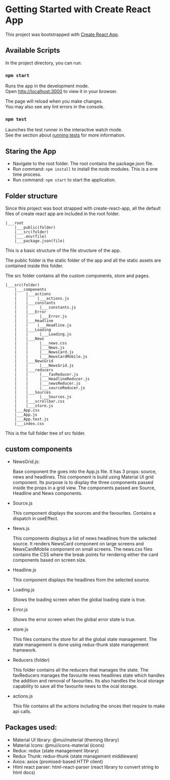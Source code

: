 # Getting Started with Create React App

This project was bootstrapped with [Create React App](https://github.com/facebook/create-react-app).

## Available Scripts

In the project directory, you can run:

### `npm start`

Runs the app in the development mode.\
Open [http://localhost:3000](http://localhost:3000) to view it in your browser.

The page will reload when you make changes.\
You may also see any lint errors in the console.

### `npm test`

Launches the test runner in the interactive watch mode.\
See the section about [running tests](https://facebook.github.io/create-react-app/docs/running-tests) for more information.

## Staring the App

- Navigate to the root folder. The root contains the package.json file.
- Run command: `npm install` to install the node modules. This is a one time process.
- Run command: `npm start` to start the application.

## Folder structure

Since this project was boot strapped with create-react-app, all the default files of create react app are included in the root folder.

```
|___root
    |___public(folder)
    |___src(folder)
    |___.env(file)
    |___package.json(file)

```

This is a basic structure of the file structure of the app.

The public folder is the static folder of the app and all the static assets are contained inside this folder.

The src folder contains all the custom components, store and pages. 
```
|___src(folder)
    |___components
    |    |___actions
    |    |    |___actions.js
    |    |___constants
    |    |     |___constants.js
    |    |___Error
    |    |     |___Error.js
    |    |___Headline
    |    |    |___Headline.js
    |    |___Loading
    |    |     |___Loading.js
    |    |___News
    |    |     |___news.css
    |    |     |___News.js
    |    |     |___NewsCard.js
    |    |     |___NewsCardMobile.js
    |    |___NewsGrid
    |    |     |___NewsGrid.js
    |    |___reducers
    |    |     |___favReducer.js
    |    |     |___HeadlineReducer.js   
    |    |     |___newsReducer.js   
    |    |     |___sourceReducer.js
    |    |___Sources
    |    |     |___Sources.js
    |    |___scrollbar.css
    |    |___store.js
    |___App.css
    |___App.js
    |___App.test.js
    |___index.css

```

This is the full folder tree of src folder.

## custom components

- NewsGrid.js:

    Base component the goes into the App.js file. It has 3 props: source, news and headlines. This component is build using Material UI grid component. Its purpose is to display the three components passed inside the props in a grid view. The components passed are Source, Headline and News components.

- Source.js

    This component displays the sources and the favourites. Contains a dispatch in useEffect.

- News.js

    This components displays a list of news headlines from the selected source. It renders NewsCard component on large screens and NewsCardMobile component on small screens. The news.css files contains the CSS where the break points for renderng either the card components based on screen size.

- Headline.js

    This component displays the headlines from the selected source.

- Loading.js

    Shows the loading screen when the global loading state is true.

- Error.js

    Shows the error screen when the global error state is true.

- store.js

    This files contains the store for all the global state management. The state management is done using redux-thunk state management framework.

- Reducers (folder)

    This folder contains all the reducers that manages the state. The favReducers manages the favourite news headlines state which handles the addition and removal of favourites. Its also handles the local storage capability to save all the favourite news to the ocal storage.

- actions.js

    This file contains all the actions including the onces thet require to make api calls.

## Packages used:

- Material UI library: @mui/material (theming library)
- Material Icons: @mui/icons-material (icons)
- Redux: redux (state management library)
- Redux Thunk: redux-thunk (state management middleware)
- Axios: axios (promised-based HTTP client)
- Html react parser: html-react-parser (react library to convert string to html docs)

